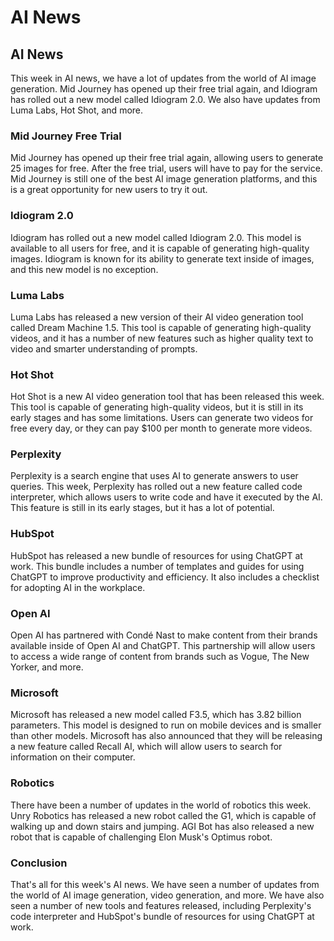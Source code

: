 # AI News

## AI News

This week in AI news, we have a lot of updates from the world of AI image generation. Mid Journey has opened up their free trial again, and Idiogram has rolled out a new model called Idiogram 2.0. We also have updates from Luma Labs, Hot Shot, and more.

### Mid Journey Free Trial

Mid Journey has opened up their free trial again, allowing users to generate 25 images for free. After the free trial, users will have to pay for the service. Mid Journey is still one of the best AI image generation platforms, and this is a great opportunity for new users to try it out.

### Idiogram 2.0

Idiogram has rolled out a new model called Idiogram 2.0. This model is available to all users for free, and it is capable of generating high-quality images. Idiogram is known for its ability to generate text inside of images, and this new model is no exception.

### Luma Labs

Luma Labs has released a new version of their AI video generation tool called Dream Machine 1.5. This tool is capable of generating high-quality videos, and it has a number of new features such as higher quality text to video and smarter understanding of prompts.

### Hot Shot

Hot Shot is a new AI video generation tool that has been released this week. This tool is capable of generating high-quality videos, but it is still in its early stages and has some limitations. Users can generate two videos for free every day, or they can pay $100 per month to generate more videos.

### Perplexity

Perplexity is a search engine that uses AI to generate answers to user queries. This week, Perplexity has rolled out a new feature called code interpreter, which allows users to write code and have it executed by the AI. This feature is still in its early stages, but it has a lot of potential.

### HubSpot

HubSpot has released a new bundle of resources for using ChatGPT at work. This bundle includes a number of templates and guides for using ChatGPT to improve productivity and efficiency. It also includes a checklist for adopting AI in the workplace.

### Open AI

Open AI has partnered with Condé Nast to make content from their brands available inside of Open AI and ChatGPT. This partnership will allow users to access a wide range of content from brands such as Vogue, The New Yorker, and more.

### Microsoft

Microsoft has released a new model called F3.5, which has 3.82 billion parameters. This model is designed to run on mobile devices and is smaller than other models. Microsoft has also announced that they will be releasing a new feature called Recall AI, which will allow users to search for information on their computer.

### Robotics

There have been a number of updates in the world of robotics this week. Unry Robotics has released a new robot called the G1, which is capable of walking up and down stairs and jumping. AGI Bot has also released a new robot that is capable of challenging Elon Musk's Optimus robot.

### Conclusion

That's all for this week's AI news. We have seen a number of updates from the world of AI image generation, video generation, and more. We have also seen a number of new tools and features released, including Perplexity's code interpreter and HubSpot's bundle of resources for using ChatGPT at work.

